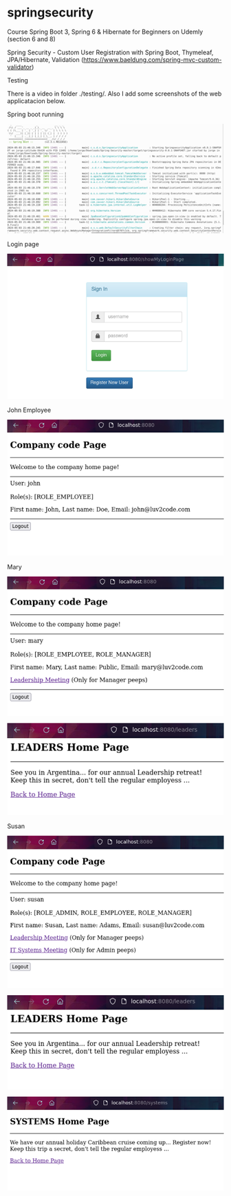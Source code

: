 # springsecurity
Course Spring Boot 3, Spring 6 & Hibernate for Beginners on Udemly (section 6 and 8)

Spring Security - Custom User Registration with Spring Boot, Thymeleaf, JPA/Hibernate, Validation (https://www.baeldung.com/spring-mvc-custom-validator)

Testing

There is a video in folder ./testing/. Also I add some screenshots of the web applicatacion below.


Spring boot running

![alt_text](https://github.com/Jorge36/Spring-Security/blob/926179df88da03aa3829a3645031322b3ee5007e/Testing/spring_boot_running.png)

Login page

![alt_text](https://github.com/Jorge36/Spring-Security/blob/926179df88da03aa3829a3645031322b3ee5007e/Testing/login.png)

John Employee

![alt_text](https://github.com/Jorge36/Spring-Security/blob/926179df88da03aa3829a3645031322b3ee5007e/Testing/john_role_employee.png)

Mary

![alt_text](https://github.com/Jorge36/Spring-Security/blob/926179df88da03aa3829a3645031322b3ee5007e/Testing/mary_role_employee_manager.png)

![alt_text](https://github.com/Jorge36/Spring-Security/blob/926179df88da03aa3829a3645031322b3ee5007e/Testing/mary_leader.png)

Susan

![alt_text](https://github.com/Jorge36/Spring-Security/blob/926179df88da03aa3829a3645031322b3ee5007e/Testing/susan_role_employee_manager_admin.png)

![alt_text](https://github.com/Jorge36/Spring-Security/blob/926179df88da03aa3829a3645031322b3ee5007e/Testing/susan_leader.png)

![alt_text](https://github.com/Jorge36/Spring-Security/blob/926179df88da03aa3829a3645031322b3ee5007e/Testing/susan_systems.png)
